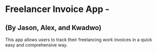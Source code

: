 # Freelancer Invoice App - 
(By Jason, Alex, and Kwadwo)
-----------------
This app allows users to track their freelancing work invoices in a quick easy and comprehensive way. 
